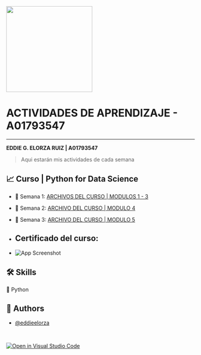 <img src="https://static.wikia.nocookie.net/tecdemonterrey/images/1/1b/Logo_Tec_azul.png/revision/latest?cb=20190219041656&path-prefix=es" width="230" />

# ACTIVIDADES DE APRENDIZAJE - A01793547
----
**EDDIE G. ELORZA RUIZ | A01793547**

 > Aqui estarán mis actividades de cada semana

 
## 📈 Curso | Python for Data Science

* 📁 Semana 1:
[ARCHIVOS DEL CURSO | MODULOS 1 - 3](https://github.com/PosgradoMNA/actividades-de-aprendizaje-eddieelorza/tree/main/curso_ibm)

* 📁 Semana 2:
[ARCHIVO DEL CURSO | MODULO 4](https://github.com/PosgradoMNA/actividades-de-aprendizaje-eddieelorza/blob/main/modulo_4.ipynb)
* 📁 Semana 3:
[ARCHIVO DEL CURSO | MODULO 5](https://colab.research.google.com/github/PosgradoMNA/actividades-de-aprendizaje-eddieelorza/blob/main/modulo_5.ipynb)


* ## Certificado del curso:
* ![App Screenshot](/certificaci%C3%B3n/certificado.png)

## 🛠 Skills
🐍 Python


## 👤 Authors

- [@eddieelorza](https://github.com/eddieelorza)

<br>

 [![Open in Visual Studio Code](https://classroom.github.com/assets/open-in-vscode-c66648af7eb3fe8bc4f294546bfd86ef473780cde1dea487d3c4ff354943c9ae.svg)](https://classroom.github.com/online_ide?assignment_repo_id=8478736&assignment_repo_type=AssignmentRepo)
